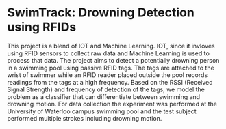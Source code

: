 # SwimTrack: Drowning Detection using RFIDs

This project is a blend of IOT and Machine Learning. IOT, since it invloves using RFID sensors to collect raw data and Machine Learning is used to process that data. The project aims to detect a potentially drowning person in a swimming pool using passive RFID tags. The tags are attached to the wrist of swimmer while an RFID reader placed outside the pool records readings from the tags at a high frequency. Based on the RSSI (Received Signal Strength) and frequency of detection of the tags, we model the problem as a classifier that can differentiate between swimming and drowning motion. For data collection the experiment was performed at the University of Waterloo campus swimming pool and the test subject performed multiple strokes including drowning motion.